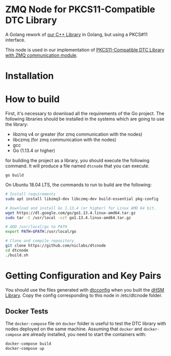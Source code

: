 # ZMQ Node for  PKCS11-Compatible DTC Library

A Golang rework of [our C++ Library](https://github.com/niclabs/tchsm-libdtc) in Golang, but using a PKCS#11 interface.

This node is used in our implementation of [PKCS11-Compatible DTC Library with ZMQ communication module](https://github.com/niclabs/dtc).


# Installation

# How to build

First, it's necessary to download all the requirements of the Go project. The following libraries should be installed in the systems which are going to use the library:

* libzmq v4 or greater (for zmq communication with the nodes)
* libczmq (for zmq communication with the nodes)
* gcc
* Go (1.13.4 or higher)

for building the project as a library, you should execute the following command. It will produce a file named `dtcnode` that you can execute.

`go build`

On Ubuntu 18.04 LTS, the commands to run to build are the following:

```bash
# Install requirements
sudo apt install libzmq3-dev libczmq-dev build-essential pkg-config

# Download and install Go 1.13.4 (or higher) for Linux AMD 64 bit.
wget https://dl.google.com/go/go1.13.4.linux-amd64.tar.gz
sudo tar -C /usr/local -xzf go1.13.4.linux-amd64.tar.gz

# ADD /usr/local/go to PATH
export PATH=$PATH:/usr/local/go

# Clone and compile repository
git clone https://github.com/niclabs/dtcnode
cd dtcnode
./build.sh
```

# Getting Configuration and Key Pairs

You should use the files generated with [dtcconfig](https://github.com/niclabs/dtcconfig) 
when you built the [dHSM Library](https://github.com/niclabs/dtc). Copy the config corresponding to this node in
/etc/dtcnode folder.

## Docker Tests

The `docker-compose` file on `docker` folder is useful to test the DTC library with nodes deployed on the same machine. Assuming that `docker` and `docker-compose` are already installed, you need to start the containers with:

```bash
docker-compose build
docker-compose up
```
